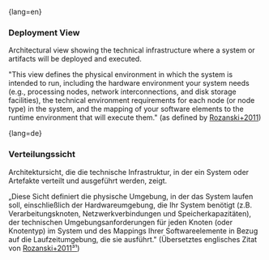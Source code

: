 {lang=en}
### Deployment View

Architectural view showing the technical infrastructure where a system or artifacts will be
deployed and executed.

  "This view defines the physical environment in which the system is intended to run, including the hardware environment your system needs (e.g., processing nodes, network interconnections, and disk storage facilities), the technical environment requirements for each node (or node type) in the system, and the mapping of your software elements to the runtime environment that will execute them."
  (as defined by [Rozanski+2011](http://www.viewpoints-and-perspectives.info/home/viewpoints/deployment/))

{lang=de}
### Verteilungssicht

Architektursicht, die die technische Infrastruktur, in der ein System
oder Artefakte verteilt und ausgeführt werden, zeigt.

„Diese Sicht definiert die physische Umgebung, in der das System
laufen soll, einschließlich der Hardwareumgebung, die Ihr System
benötigt (z.B. Verarbeitungsknoten, Netzwerkverbindungen und
Speicherkapazitäten), der technischen Umgebungsanforderungen für jeden
Knoten (oder Knotentyp) im System und des Mappings Ihrer
Softwareelemente in Bezug auf die Laufzeitumgebung, die sie ausführt."
(Übersetztes englisches Zitat von
[Rozanski+2011](http://www.viewpoints-and-perspectives.info/home/viewpoints/deployment/)[³¹](#_bookmark86))

